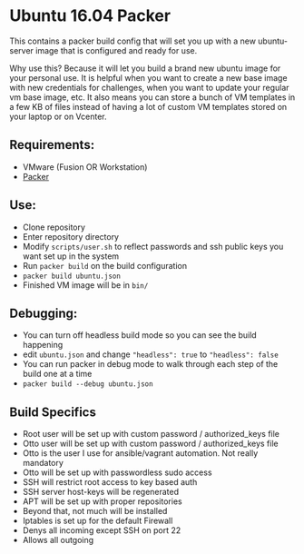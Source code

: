 # Ubuntu 16.04 Packer
This contains a packer build config that will set you up with a new 
ubuntu-server image that is configured and ready for use.

Why use this? Because it will let you build a brand new ubuntu image for your 
personal use. It is helpful when you want to create a new base image with new
credentials for challenges, when you want to update your regular vm base image, 
etc. It also means you can store a bunch of VM templates in a few KB of files
instead of having a lot of custom VM templates stored on your laptop or on 
Vcenter.

## Requirements:
* VMware (Fusion OR Workstation)
* [Packer](https://www.packer.io/downloads.html)

## Use:
* Clone repository
* Enter repository directory
* Modify `scripts/user.sh` to reflect passwords and ssh public keys you want set up in the system
* Run `packer build` on the build configuration
 * `packer build ubuntu.json`
* Finished VM image will be in `bin/`

## Debugging:
* You can turn off headless build mode so you can see the build happening
 * edit `ubuntu.json` and change `"headless": true` to `"headless": false`
* You can run packer in debug mode to walk through each step of the build one at a time
 * `packer build --debug ubuntu.json` 

## Build Specifics
* Root user will be set up with custom password / authorized_keys file
* Otto user will be set up with custom password / authorized_keys file
 * Otto is the user I use for ansible/vagrant automation. Not really mandatory
 * Otto will be set up with passwordless sudo access
* SSH will restrict root access to key based auth
* SSH server host-keys will be regenerated
* APT will be set up with proper repositories
* Beyond that, not much will be installed
* Iptables is set up for the default Firewall
 * Denys all incoming except SSH on port 22
 * Allows all outgoing